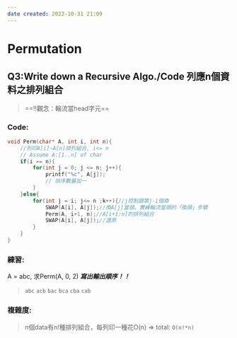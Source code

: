 ```yaml
---
date created: 2022-10-31 21:09
---
```


# Permutation

## Q3:Write down a Recursive Algo./Code 列應n個資料之排列組合

> ==!!觀念：輪流當head字元==



### Code:

```C
void Perm(char* A, int i, int n){
	//列印A[i]~A[n]排列組合, i<= n
	// Assume A:[1..n] of char
	if(i == n){
		for(int j = 0; j <= n; j++){
			printf("%c", A[j]);
			// 排序數量加一
		}
	}else{
		for(int j = i; j<= n ;k++){//j控制跟第j-i個換
			SWAP(A[i], A[j]);//換A[j]當頭。實練輪流當頭的「換頭」步驟
			Perm(A, i+1, n);//A[i+1:n]的排列組合
			SWAP(A[i], A[j]);//還原
		}
	}
}
```

### 練習:

A = abc, 求Perm(A, 0, 2) _**寫出輸出順序！！**_

> `abc` `acb` `bac` `bca` `cba` `cab`

### 複雜度:

> n個data有n!種排列組合，每列印一種花O(n) => total: `O(n!*n)`
